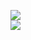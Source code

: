 [![](https://img.shields.io/badge/Made%20With-Github%20Spray-lightgrey.svg?style=for-the-badge&logo=github)](https://github.com/Annihil/github-spray#2783)  
[![](https://i.imgur.com/2DrTn0Z.gif)](https://github.com/Annihil/github-spray)